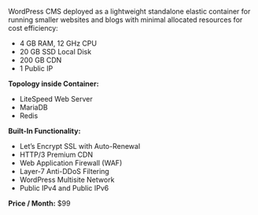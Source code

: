 WordPress CMS deployed as a lightweight standalone elastic container for running smaller websites and blogs with minimal allocated resources for cost efficiency:

* 4 GB RAM, 12 GHz CPU
* 20 GB SSD Local Disk
* 200 GB CDN
* 1 Public IP

**Topology inside Container:** 

* LiteSpeed Web Server 
* MariaDB 
* Redis


**Built-In Functionality:**
* Let’s Encrypt SSL with Auto-Renewal
* HTTP/3 Premium CDN
* Web Application Firewall (WAF)
* Layer-7 Anti-DDoS Filtering
* WordPress Multisite Network
* Public IPv4 and Public IPv6

**Price / Month:** $99
